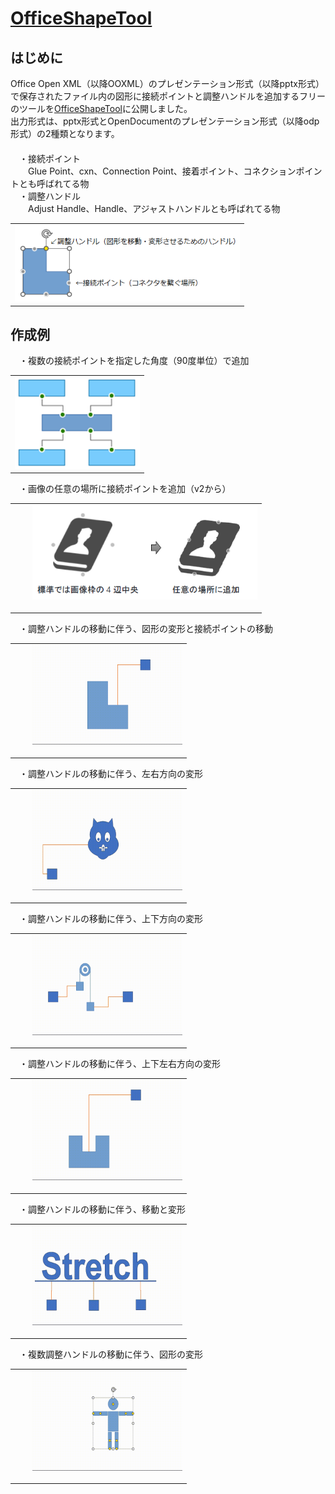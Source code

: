 # [OfficeShapeTool](https://github.com/Yz-Filer/OfficeShapeTool)
## はじめに
Office Open XML（以降OOXML）のプレゼンテーション形式（以降pptx形式）で保存されたファイル内の図形に接続ポイントと調整ハンドルを追加するフリーのツールを[OfficeShapeTool](https://www.vector.co.jp/soft/winnt/business/se526365.html)に公開しました。  
出力形式は、pptx形式とOpenDocumentのプレゼンテーション形式（以降odp形式）の2種類となります。  
　  
　・接続ポイント  
　　Glue Point、cxn、Connection Point、接着ポイント、コネクションポイントとも呼ばれてる物  
　・調整ハンドル  
　　Adjust Handle、Handle、アジャストハンドルとも呼ばれてる物

  <table><tr><td>
    <img src="image/point_handle.png" width="360" />
  </td></tr></table>

## 作成例
　・複数の接続ポイントを指定した角度（90度単位）で追加

  <table><tr><td>
    <img src="image/cxn1.png" width="200" />
  </td></tr></table>

　・画像の任意の場所に接続ポイントを追加（v2から）
　<table><tr><td>
　　<img src="image/cxn2.png" width="360" />
  </td></tr></table>

　・調整ハンドルの移動に伴う、図形の変形と接続ポイントの移動
　<table><tr><td>
　　<img src="image/hdl1.gif" width="240" />
  </td></tr></table>

　・調整ハンドルの移動に伴う、左右方向の変形
　<table><tr><td>
　　<img src="image/hdl3.gif" width="240" />
  </td></tr></table>

　・調整ハンドルの移動に伴う、上下方向の変形
　<table><tr><td>
　　<img src="image/hdl4.gif" width="240" />
  </td></tr></table>

　・調整ハンドルの移動に伴う、上下左右方向の変形
　<table><tr><td>
　　<img src="image/hdl2.gif" width="240" />
  </td></tr></table>

　・調整ハンドルの移動に伴う、移動と変形
　<table><tr><td>
　　<img src="image/hdl5.gif" width="240" />
  </td></tr></table>

　・複数調整ハンドルの移動に伴う、図形の変形
　<table><tr><td>
　　<img src="image/hdl6.gif" width="240" />
  </td></tr></table>
